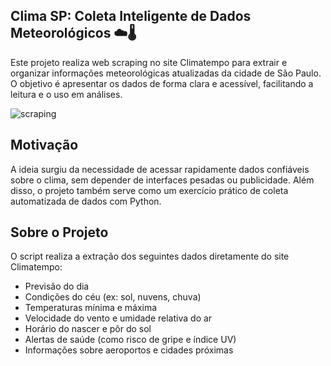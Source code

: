 ## Clima SP: Coleta Inteligente de Dados Meteorológicos ☁️🌡️

Este projeto realiza web scraping no site Climatempo para extrair e organizar informações meteorológicas atualizadas da cidade de São Paulo. O objetivo é apresentar os dados de forma clara e acessível, facilitando a leitura e o uso em análises.

![scraping](https://github.com/user-attachments/assets/062ddcf5-ea8d-4e71-b31e-f574b1dee29c)

## Motivação
A ideia surgiu da necessidade de acessar rapidamente dados confiáveis sobre o clima, sem depender de interfaces pesadas ou publicidade. Além disso, o projeto também serve como um exercício prático de coleta automatizada de dados com Python.

## Sobre o Projeto
O script realiza a extração dos seguintes dados diretamente do site Climatempo:
- Previsão do dia
- Condições do céu (ex: sol, nuvens, chuva)
- Temperaturas mínima e máxima
- Velocidade do vento e umidade relativa do ar
- Horário do nascer e pôr do sol
- Alertas de saúde (como risco de gripe e índice UV)
- Informações sobre aeroportos e cidades próximas



